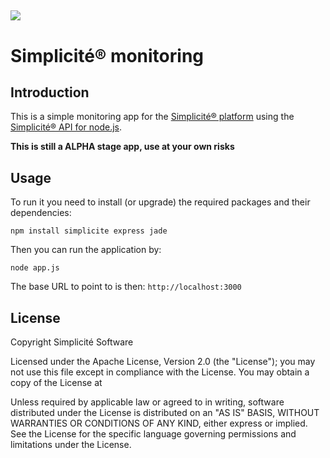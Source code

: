 ![](http://www.simplicitesoftware.com/logos/logo250.png)
---

Simplicit&eacute;&reg; monitoring
=================================

Introduction
------------

This is a simple monitoring app for the [Simplicit&eacute;&reg; platform](http://www.simplicitesoftware.com)
using the [Simplicit&eacute;&reg; API for node.js](https://www.npmjs.com/package/simplicite).

**This is still a __ALPHA__ stage app, use at your own risks**

Usage
-----

To run it you need to install (or upgrade) the required packages and their dependencies:

	npm install simplicite express jade

Then you can run the application by:

	node app.js

The base URL to point to is then: `http://localhost:3000`

License
-------

Copyright Simplicit&eacute; Software

Licensed under the Apache License, Version 2.0 (the "License");
you may not use this file except in compliance with the License.
You may obtain a copy of the License at

[](http://www.apache.org/licenses/LICENSE-2.0)

Unless required by applicable law or agreed to in writing, software
distributed under the License is distributed on an "AS IS" BASIS,
WITHOUT WARRANTIES OR CONDITIONS OF ANY KIND, either express or implied.
See the License for the specific language governing permissions and
limitations under the License.
